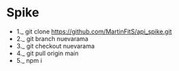 # Spike

- 1._ git clone https://github.com/MartinFitS/api_spike.git
- 2._ git branch nuevarama
- 3._ git checkout nuevarama
- 4._ git pull origin main
- 5._ npm i
